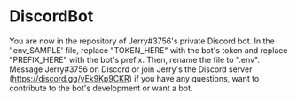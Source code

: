 # DiscordBot
You are now in the repository of Jerry#3756's private Discord bot.
In the '.env_SAMPLE' file, replace "TOKEN_HERE" with the bot's token and replace "PREFIX_HERE" with the bot's prefix. Then, rename the file to ".env".
Message Jerry#3756 on Discord or join Jerry's the Discord server (https://discord.gg/yEk9Kp9CKR) if you have any questions, want to contribute to the bot's development or want a bot.
